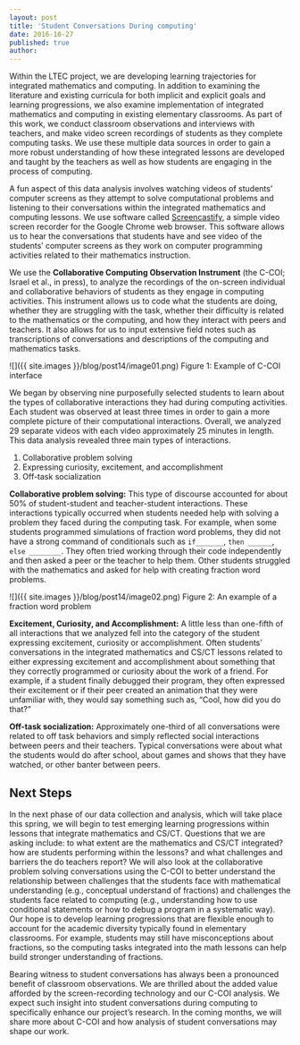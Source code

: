 ```yaml
---
layout: post
title: 'Student Conversations During computing'
date: 2016-10-27
published: true
author:
---
```


Within the LTEC project, we are developing learning trajectories for integrated mathematics and computing. In addition to examining the literature and existing curricula for both implicit and explicit goals and learning progressions, we also examine implementation of integrated mathematics and computing in existing elementary classrooms. As part of this work, we conduct classroom observations and interviews with teachers, and make video screen recordings of students as they complete computing tasks. We use these multiple data sources in order to gain a more robust understanding of how these integrated lessons are developed and taught by the teachers as well as how students are engaging in the process of computing.

<!--excerpt-->

A fun aspect of this data analysis involves watching videos of students’ computer screens as they attempt to solve computational problems and listening to their conversations within the integrated mathematics and computing lessons. We use software called [Screencastify](https://www.screencastify.com/), a simple video screen recorder for the Google Chrome web browser. This software allows us to hear the conversations that students have and see video of the students’ computer screens as they work on computer programming activities related to their mathematics instruction.

We use the **Collaborative Computing Observation Instrument** (the C-COI; Israel et al., in press), to analyze the recordings of the on-screen individual and collaborative behaviors of students as they engage in computing activities. This instrument allows us to code what the students are doing, whether they are struggling with the task, whether their difficulty is related to the mathematics or the computing, and how they interact with peers and teachers. It also allows for us to input extensive field notes such as transcriptions of conversations and descriptions of the computing and mathematics tasks.

![]({{ site.images }}/blog/post14/image01.png)
Figure 1: Example of C-COI interface


We began by observing nine purposefully selected students to learn about the types of collaborative interactions they had during computing activities. Each student was observed at least three times in order to gain a more complete picture of their computational interactions. Overall, we analyzed 29 separate videos with each video approximately 25 minutes in length. This data analysis revealed three main types of interactions.

1. Collaborative problem solving
2. Expressing curiosity, excitement, and accomplishment
3. Off-task socialization


**Collaborative problem solving:** This type of discourse accounted for about 50% of student-student and teacher-student interactions. These interactions typically occurred when students needed help with solving a problem they faced during the computing task. For example, when some students programmed simulations of fraction word problems, they did not have a strong command of conditionals such as `if_______`, `then ______`, `else ________`. They often tried working through their code independently and then asked a peer or the teacher to help them. Other students struggled with the mathematics and asked for help with creating fraction word problems.


![]({{ site.images }}/blog/post14/image02.png)
Figure 2: An example of a fraction word problem

**Excitement, Curiosity, and Accomplishment:** A little less than one-fifth of all interactions that we analyzed fell into the category of the student expressing excitement, curiosity or accomplishment. Often students’ conversations in the integrated mathematics and CS/CT lessons related to either expressing excitement and accomplishment about something that they correctly programmed or curiosity about the work of a friend. For example, if a student finally debugged their program, they often expressed their excitement or if their peer created an animation that they were unfamiliar with, they would say something such as, “Cool, how did you do that?”

**Off-task socialization:** Approximately one-third of all conversations were related to off task behaviors and simply reflected social interactions between peers and their teachers. Typical conversations were about what the students would do after school, about games and shows that they have watched, or other banter between peers.

## Next Steps ##
In the next phase of our data collection and analysis, which will take place this spring, we will begin to test emerging learning progressions within lessons that integrate mathematics and CS/CT. Questions that we are asking include: to what extent are the mathematics and CS/CT integrated? how are students performing within the lessons? and what challenges and barriers the do teachers report? We will also look at the collaborative problem solving conversations using the C-COI to better understand the relationship between challenges that the students face with mathematical understanding (e.g., conceptual understand of fractions) and challenges the students face related to  computing (e.g., understanding how to use conditional statements or how to debug a program in a systematic way). Our hope is to develop learning progressions that are flexible enough to account for the academic diversity typically found in elementary classrooms. For example, students may still have misconceptions about fractions, so the computing tasks integrated into the math lessons can help build stronger understanding of fractions.


Bearing witness to student conversations has always been a pronounced benefit of classroom observations. We are thrilled about the added value afforded by the screen-recording technology and our C-COI analysis. We expect such insight into student conversations during computing to specifically enhance our project’s research. In the coming months, we will share more about C-COI and how analysis of student conversations may shape our work.
